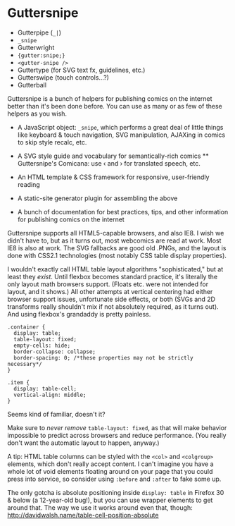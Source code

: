 Guttersnipe
===========

* Gutterpipe (`_|`)
* `_snipe`
* Gutterwright
* `{gutter:snipe;}`
* `<gutter-snipe />`
* Guttertype (for SVG text fx, guidelines, etc.)
* Gutterswipe (touch controls...?)
* Gutterball

Guttersnipe is a bunch of helpers for publishing comics on the internet better than it's been done before. You can use as many or as few of these helpers as you wish.

* A JavaScript object: `_snipe`, which performs a great deal of little things like keyboard & touch navigation, SVG manipulation, AJAXing in comics to skip style recalc, etc.

* A SVG style guide and vocabulary for semantically-rich comics
** Guttersnipe's Comicana: use &lsaquo; and &rsaquo; for translated speech, etc.

* An HTML template & CSS framework for responsive, user-friendly reading

* A static-site generator plugin for assembling the above

* A bunch of documentation for best practices, tips, and other information for publishing comics on the internet

Guttersnipe supports all HTML5-capable browsers, and also IE8. I wish we didn't have to, but as it turns out, most webcomics are read at work. Most IE8 is also at work. The SVG fallbacks are good old .PNGs, and the layout is done with CSS2.1 technologies (most notably CSS table display properties).

I wouldn't exactly call HTML table layout algorithms "sophisticated," but at least they *exist*. Until flexbox becomes standard practice, it's literally the only layout math browsers support. (Floats etc. were not intended for layout, and it shows.) All other attempts at vertical centering had either browser support issues, unfortunate side effects, or both (SVGs and 2D transforms really shouldn't mix if not absolutely required, as it turns out). And using flexbox's grandaddy is pretty painless.

````
.container {
  display: table;
  table-layout: fixed;
  empty-cells: hide;
  border-collapse: collapse;
  border-spacing: 0; /*these properties may not be strictly necessary*/
}

.item {
  display: table-cell;
  vertical-align: middle;
}
````

Seems kind of familiar, doesn't it?

Make sure to *never remove* `table-layout: fixed`, as that will make behavior impossible to predict across browsers and reduce performance. (You really don't want the automatic layout to happen, anyway.)

A tip: HTML table columns can be styled with the `<col>` and `<colgroup>` elements, which don't really accept content. I can't imagine you have a whole lot of void elements floating around on your page that you could press into service, so consider using `:before` and `:after` to fake some up.

The only gotcha is absolute positioning inside `display: table` in Firefox 30 & below (a 12-year-old bug!), but you can use wrapper elements to get around that. The way we use it works around even that, though: http://davidwalsh.name/table-cell-position-absolute
